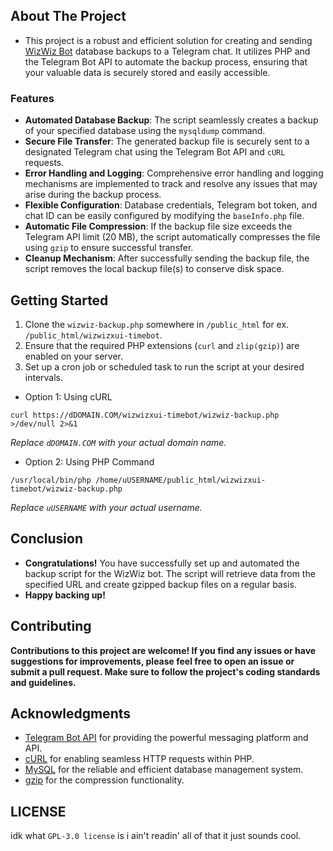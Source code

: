## About The Project

* This project is a robust and efficient solution for creating and sending [WizWiz Bot](https://github.com/wizwizdev/wizwizxui-timebot) database backups to a Telegram chat. It utilizes PHP and the Telegram Bot API to automate the backup process, ensuring that your valuable data is securely stored and easily accessible.

### Features

- **Automated Database Backup**: The script seamlessly creates a backup of your specified database using the `mysqldump` command.
- **Secure File Transfer**: The generated backup file is securely sent to a designated Telegram chat using the Telegram Bot API and `cURL` requests.
- **Error Handling and Logging**: Comprehensive error handling and logging mechanisms are implemented to track and resolve any issues that may arise during the backup process.
- **Flexible Configuration**: Database credentials, Telegram bot token, and chat ID can be easily configured by modifying the `baseInfo.php` file.
- **Automatic File Compression**: If the backup file size exceeds the Telegram API limit (20 MB), the script automatically compresses the file using `gzip` to ensure successful transfer.
- **Cleanup Mechanism**: After successfully sending the backup file, the script removes the local backup file(s) to conserve disk space.

## Getting Started

1. Clone the `wizwiz-backup.php` somewhere in `/public_html` for ex. `/public_html/wizwizxui-timebot`.
2. Ensure that the required PHP extensions (`curl` and `zlip(gzip)`) are enabled on your server.
3. Set up a cron job or scheduled task to run the script at your desired intervals.

- Option 1: Using cURL
```
curl https://dDOMAIN.COM/wizwizxui-timebot/wizwiz-backup.php >/dev/null 2>&1
```
_Replace `dDOMAIN.COM` with your actual domain name._

- Option 2: Using PHP Command
```
/usr/local/bin/php /home/uUSERNAME/public_html/wizwizxui-timebot/wizwiz-backup.php
```
_Replace `uUSERNAME` with your actual username._

## Conclusion

- **Congratulations!** You have successfully set up and automated the backup script for the WizWiz bot. The script will retrieve data from the specified URL and create gzipped backup files on a regular basis.
- **Happy backing up!**


## Contributing

**Contributions to this project are welcome! If you find any issues or have suggestions for improvements, please feel free to open an issue or submit a pull request. Make sure to follow the project's coding standards and guidelines.**

## Acknowledgments

- [Telegram Bot API](https://core.telegram.org/bots/api) for providing the powerful messaging platform and API.
- [cURL](https://curl.se/) for enabling seamless HTTP requests within PHP.
- [MySQL](https://www.mysql.com/) for the reliable and efficient database management system.
- [gzip](https://www.gzip.org/) for the compression functionality.

## LICENSE 

idk what `GPL-3.0 license` is i ain't readin' all of that it just sounds cool.
